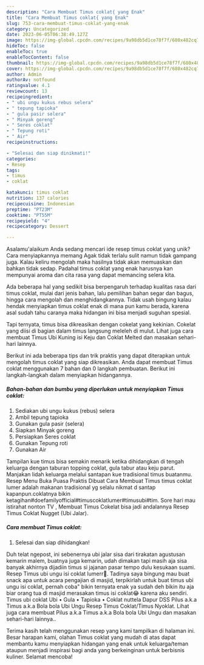 ```yaml
---
description: "Cara Membuat Timus coklat{ yang Enak"
title: "Cara Membuat Timus coklat{ yang Enak"
slug: 753-cara-membuat-timus-coklat-yang-enak
category: Uncategorized
date: 2023-06-05T06:38:49.127Z
image: https://img-global.cpcdn.com/recipes/9a98db5d1ce78f7f/680x482cq70/timus-coklat-foto-resep-utama.jpg
hideToc: false
enableToc: true
enableTocContent: false
thumbnail: https://img-global.cpcdn.com/recipes/9a98db5d1ce78f7f/680x482cq70/timus-coklat-foto-resep-utama.jpg
cover: https://img-global.cpcdn.com/recipes/9a98db5d1ce78f7f/680x482cq70/timus-coklat-foto-resep-utama.jpg
author: Admin
authorAv: notfound
ratingvalue: 4.1
reviewcount: 13
recipeingredient:
- " ubi ungu kukus rebus selera"
- " tepung tapioka"
- " gula pasir selera"
- " Minyak goreng"
- " Seres coklat"
- " Tepung roti"
- " Air"
recipeinstructions:

- "Selesai dan siap dinikmati!"
categories:
- Resep
tags:
- timus
- coklat

katakunci: timus coklat 
nutrition: 137 calories
recipecuisine: Indonesian
preptime: "PT23M"
cooktime: "PT55M"
recipeyield: "4"
recipecategory: Dessert

---
```



Asalamu'alaikum Anda sedang mencari ide resep timus coklat yang unik? Cara menyiapkannya memang Agak tidak terlalu sulit namun tidak gampang juga. Kalau keliru mengolah maka hasilnya tidak akan memuaskan dan bahkan tidak sedap. Padahal timus coklat yang enak harusnya kan mempunyai aroma dan cita rasa yang dapat memancing selera kita.


Ada beberapa hal yang sedikit bisa berpengaruh terhadap kualitas rasa dari timus coklat, mulai dari jenis bahan, lalu pemilihan bahan segar dan bagus, hingga cara mengolah dan menghidangkannya. Tidak usah bingung kalau hendak menyiapkan timus coklat enak di mana pun kamu berada, karena asal sudah tahu caranya maka hidangan ini bisa menjadi suguhan spesial.

Tapi ternyata, timus bisa dikreasikan dengan cokelat yang kekinian. Cokelat yang diisi di bagian dalam timus langsung meleleh di mulut. Lihat juga cara membuat Timus Ubi Kuning isi Keju dan Coklat Melted dan masakan sehari-hari lainnya.


Berikut ini ada beberapa tips dan trik praktis yang dapat diterapkan untuk mengolah timus coklat yang siap dikreasikan. Anda dapat membuat Timus coklat menggunakan 7 bahan dan 0 langkah pembuatan. Berikut ini langkah-langkah dalam menyiapkan hidangannya.

<!--inarticleads1-->

##### Bahan-bahan dan bumbu yang diperlukan untuk menyiapkan Timus coklat:

1. Sediakan  ubi ungu kukus (rebus) selera
1. Ambil  tepung tapioka
1. Gunakan  gula pasir (selera)
1. Siapkan  Minyak goreng
1. Persiapkan  Seres coklat
1. Gunakan  Tepung roti
1. Gunakan  Air


Tampilan kue timus bisa semakin menarik ketika dihidangkan di tengah keluarga dengan taburan topping coklat, gula tabur atau keju parut. Manjakan lidah keluarga melalui santapan kue tradisional timus buatanmu. Resep Menu Buka Puasa Praktis Dibuat Cara Membuat Timus timus coklat lumer adalah makanan tradisional yg selalu nikmat d santap kapanpun.coklatnya bikin ketagihan#doefamilyofficial#timuscoklatlumer#timusubi#tim. Sore hari mau istirahat nonton TV , Membuat Timus Cokelat bisa jadi andalannya Resep Timus Coklat Nugget (Ubi Jalar). 

<!--inarticleads2-->

##### Cara membuat Timus coklat:


1. Selesai dan siap dihidangkan!

Duh telat ngepost, ini sebenernya ubi jalar sisa dari tirakatan agustusan kemarin malem, buatnya juga kemarin, udah dimakan tapi masih aja sisa banyak akhirnya dijadiin timus si jajanan pasar tempo dulu kesukaan suami. Resep Timus ubi ungu isi coklat lumerr🤎. Tadinya saya bingung mau buat snack apa untuk acara pengajian di masjid, terpikirlah untuk buat timus ubi ungu isi coklat, pernah coba&#34; bikin ternyata enak ya sudah deh bikin itu aja biar orang tua di masjid merasakan timus isi coklat😂 karena aku sendiri. Timus ubi coklat Ubi • Gula • Tapioka • Coklat nuttela Dapur DSS Pilus a.k.a Timus a.k.a Bola bola Ubi Ungu Resep Timus Coklat/Timus Nyoklat. Lihat juga cara membuat Pilus a.k.a Timus a.k.a Bola bola Ubi Ungu dan masakan sehari-hari lainnya.. 

Terima kasih telah menggunakan resep yang kami tampilkan di halaman ini. Besar harapan kami, olahan Timus coklat yang mudah di atas dapat membantu kamu menyiapkan hidangan yang enak untuk keluarga/teman ataupun menjadi inspirasi bagi anda yang berkeinginan untuk berbisnis kuliner. Selamat mencoba!
